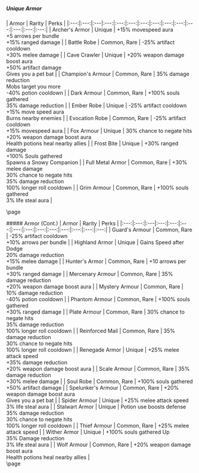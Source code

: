 ##### Unique Armor
<div class='classTable wide'>

| Armor | Rarity | Perks | 
|:---:|:---:|:---|:---:|:---:|:---:|:---:|:---:|:---:|:---:|:---:|:---:|:---:|:---:|
| Archer's Armor | Unique | +15% movespeed aura <br> +5 arrows per bundle <br> +15% ranged damage | 
| Battle Robe | Common, Rare | -25% artifact cooldown <br> +30% melee damage | 
| Cave Crawler | Unique | +20% weapon damage boost aura <br> +50% artifact damage <br> Gives you a pet bat | 
| Champion's Armour | Common, Rare | 35% damage reduction <br> Mobs target you more <br> -40% potion cooldown | 
| Dark Armour | Common, Rare | +100% souls gathered <br> 35% damage reduction | 
| Ember Robe | Unique | -25% artifact cooldown <br> +15% move speed aura <br> Burns nearby enemies | 
| Evocation Robe | Common, Rare | -25% artifact cooldown <br> +15% movespeed aura | 
| Fox Armour | Unique | 30% chance to negate hits <br> +20% weapon damage boost aura <br> Health potions heal nearby allies | 
| Frost Bite | Unique | +30% ranged damage <br> +100% Souls gathered <br> Spawns a Snowy Companion | 
| Full Metal Armor | Common, Rare | +30% melee damage <br> 30% chance to negate hits <br> 35% damage reduction <br> 100% longer roll cooldown | 
| Grim Armour | Common, Rare | +100% souls gathered <br> 3% life steal aura | 
</div>

\page

<div class='classTable wide'>
##### Armor (Cont.)
| Armor | Rarity | Perks | 
|:---:|:---:|:---|:---:|:---:|:---:|:---:|:---:|:---:|:---:|:---:|:---:|:---:|:---:|
| Guard's Armour | Common, Rare | -25% artifact cooldown <br> +10% arrows per bundle | 
| Highland Armor | Unique | Gains Speed after Dodge <br> 20% damage reduction <br> +15% melee damage | 
| Hunter's Armor | Common, Rare | +10 arrows per bundle <br> +30% ranged damage | 
| Mercenary Armour | Common, Rare | 35% damage reduction <br> +20% weapon damage boost aura |
| Mystery Armour | Common, Rare | 10% damage reduction <br> -40% potion cooldown |
| Phantom Armour | Common, Rare | +100% souls gathered <br> +30% ranged damage |
| Plate Armour | Common, Rare | 30% chance to negate hits <br> 35% damage reduction <br> 100% longer roll cooldown |
| Reinforced Mail | Common, Rare | 35% damage reduction <br> 30% chance to negate hits <br> 100% longer roll cooldown | 
| Renegade Armor | Unique | +25% melee attack speed <br> +35% damage reduction <br> +20% weapon damage boost aura | 
| Scale Armour | Common, Rare | 35% damage reduction <br> +30% melee damage | 
| Soul Robe | Common, Rare | +100% souls gathered <br> +50% artifact damage |
| Spelunker's Armour | Common, Rare | +20% weapon damage boost aura <br> Gives you a pet bat | 
| Spider Armour | Unique | +25% melee attack speed <br> 3% life steal aura |
| Stalwart Armor | Unique | Potion use boosts defense <br> 35% damage reduction <br> 30% chance to negate hits <br> 100% longer roll cooldown | 
| Thief Armour | Common, Rare | +25% melee attack speed |
| Wither Armor | Unique | +100% souls gathered Up <br> 35% Damage reduction <br> 3% life steal aura |
| Wolf Armour | Common, Rare | +20% weapon damage boost aura <br> Health potions heal nearby allies |
</div>
\page
